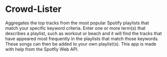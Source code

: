 # Crowd-Lister
Aggregates the top tracks from the most popular Spotify playlists that match your specific keyword criteria. Enter one or more term(s) that describes a playlist, such as workout or beach and it will find the tracks that have appeared most frequently in the playlists that match those keywords. These songs can then be added to your own playlist(s). This app is made with help from the Spotfiy Web API.
